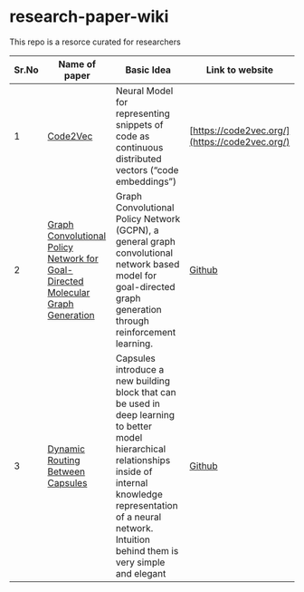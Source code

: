 # research-paper-wiki
This repo is a resorce curated for researchers 

|Sr.No | Name of paper| Basic Idea | Link to website | 
| --- | --- | --- | --- | 
| 1 | [Code2Vec](https://arxiv.org/pdf/1803.09473.pdf) | Neural Model for representing snippets of code as continuous distributed vectors (“code embeddings”) | [https://code2vec.org/](https://code2vec.org/) |
| 2 | [Graph Convolutional Policy Network for Goal-Directed Molecular Graph Generation](https://papers.nips.cc/paper/7877-graph-convolutional-policy-network-for-goal-directed-molecular-graph-generation.pdf) | Graph Convolutional Policy Network (GCPN), a general graph convolutional network based model for goal-directed graph generation through reinforcement learning. | [Github](https://github.com/bowenliu16/rl_graph_generation) |
| 3 | [Dynamic Routing Between Capsules](http://papers.nips.cc/paper/6975-dynamic-routing-between-capsules.pdf) | Capsules introduce a new building block that can be used in deep learning to better model hierarchical relationships inside of internal knowledge representation of a neural network. Intuition behind them is very simple and elegant | [Github](https://github.com/XifengGuo/CapsNet-Keras) |
